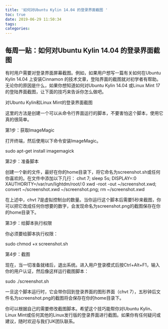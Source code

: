 ```yaml
---
title: '如何对Ubuntu Kylin 14.04 的登录界面截图 '
toc: true
date: 2019-06-29 11:50:34
tags:
categories:
---
```






## 每周一贴：如何对Ubuntu Kylin 14.04 的登录界面截图



有时用户需要对登录界面屏幕截图。例如，如果用户想写一篇有关如何在Ubuntu Kylin 14.04 上安装Cinnamon 的技术文章，登陆界面的截图就对初学者有帮助。无论你的原因是什么，如果你想知道如何对Ubuntu  Kylin 14.04 或Linux Mint 17 的登陆界面截图，让下面的技巧来告诉你怎么做吧。

对Ubuntu Kylin和Linux Mint的登录界面截图

这里的方法是创建一个可以从命令行界面运行的脚本，不要害怕这个脚本，使用它真的很简单。

第1步：获取ImageMagic

打开终端，然后使用以下命令安装ImageMagic。

sudo apt-get install imagemagick

第2步：准备脚本

创建一个新的文件，最好在你的home目录下，将它命名为screenshot.sh或任何你喜欢的。在文件中添加以下几行： 
chvt 7; sleep 5s; DISPLAY=:0 XAUTHORITY=/var/run/lightdm/root/:0 xwd -root -out ~/screenshot.xwd; convert ~/screenshot.xwd ~/screenshot.png; rm ~/screenshot.xwd

在上述中，chvt 7是虚拟控制台的数量。当你运行这个脚本后需要5秒来截图，你可以把它改成任何你想要的数字，会发现命名为screenshot.png的截图保存在你的home目录下。

第3步：给脚本执行权限

你必须要给脚本执行权限：

sudo chmod +x screenshot.sh

第4步：截图

现在，当一切准备就绪后，退出系统。进入用户登录模式后按Ctrl+Alt+F1，输入你的用户认证，然后像这样运行截图脚本：

sudo ./screenshot.sh

一旦这个脚本运行时，它会带你回到登录界面的图形界面（chvt 7），五秒钟后文件名为screenshot.png的截图将会保存在你的home目录下。

你可以根据自己的需要修改截图脚本。希望这个技巧能帮你对Ubuntu Kylin、Linux Mint或任何其他的Linux发行版的登录界面进行截图。如果你有任何疑问或建议，随时欢迎与我们UK团队联系。
